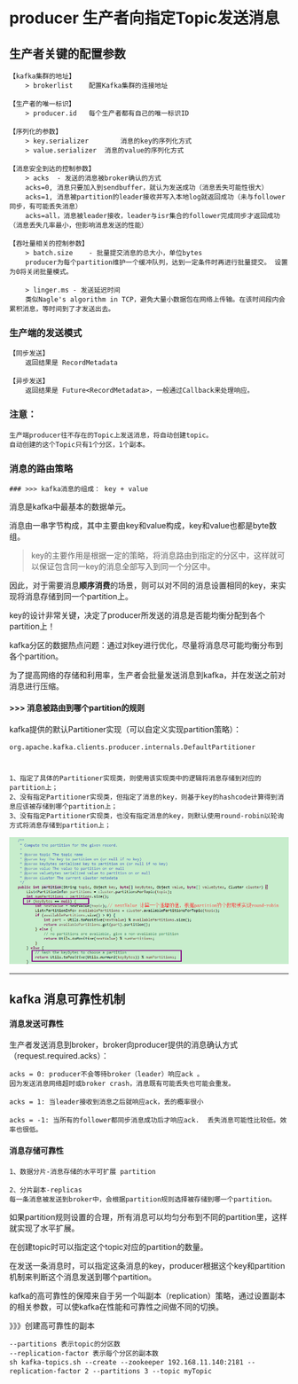# producer 生产者向指定Topic发送消息
## 生产者关键的配置参数
	【kafka集群的地址】
		> brokerlist	配置Kafka集群的连接地址
	
	【生产者的唯一标识】	
	 	> producer.id	每个生产者都有自己的唯一标识ID

	【序列化的参数】
		> key.serializer		消息的key的序列化方式
		> value.serializer	消息的value的序列化方式
	
	【消息安全到达的控制参数】
		> acks  - 发送的消息被broker确认的方式 
		acks=0, 消息只要加入到sendbuffer，就认为发送成功（消息丢失可能性很大）
		acks=1, 消息被partition的leader接收并写入本地log就返回成功（未与follower同步，有可能丢失消息）
		acks=all，消息被leader接收，leader与isr集合的follower完成同步才返回成功（消息丢失几率最小，但影响消息发送的性能） 
	
	【吞吐量相关的控制参数】
		> batch.size	- 批量提交消息的总大小，单位bytes
		producer为每个partition维护一个缓冲队列，达到一定条件时再进行批量提交。 设置为0将关闭批量模式。
		
		> linger.ms	- 发送延迟时间
		类似Nagle's algorithm in TCP，避免大量小数据包在网络上传输。在该时间段内会累积消息，等时间到了才发送出去。

### 生产端的发送模式
	【同步发送】
		返回结果是 RecordMetadata

	【异步发送】
		返回结果是 Future<RecordMetadata>，一般通过Callback来处理响应。

### 注意：
	生产端producer往不存在的Topic上发送消息，将自动创建topic。
	自动创建的这个Topic只有1个分区，1个副本。

### 消息的路由策略
	### >>> kafka消息的组成： key + value
消息是kafka中最基本的数据单元。

消息由一串字节构成，其中主要由key和value构成，key和value也都是byte数组。

>key的主要作用是根据一定的策略，将消息路由到指定的分区中，这样就可以保证包含同一key的消息全部写入到同一个分区中。
>
因此，对于需要消息**顺序消费**的场景，则可以对不同的消息设置相同的key，来实现将消息存储到同一个partition上。


key的设计非常关键，决定了producer所发送的消息是否能均衡分配到各个partition上！

kafka分区的数据热点问题：通过对key进行优化，尽量将消息尽可能均衡分布到各个partition。

为了提高网络的存储和利用率，生产者会批量发送消息到kafka，并在发送之前对消息进行压缩。


#### >>> 消息被路由到哪个partition的规则

kafka提供的默认Partitioner实现（可以自定义实现partition策略）：

	org.apache.kafka.clients.producer.internals.DefaultPartitioner

#
	1、指定了具体的Partitioner实现类，则使用该实现类中的逻辑将消息存储到对应的partition上；
	2、没有指定Partitioner实现类，但指定了消息的key，则基于key的hashcode计算得到消息应该被存储到哪个partition上；
	3、没有指定Partitioner实现类，也没有指定消息的key，则默认使用round-robin以轮询方式将消息存储到partition上；

![](img/kafka-paritioner.png)


---

## kafka 消息可靠性机制

#### 消息发送可靠性
生产者发送消息到broker，broker向producer提供的消息确认方式（request.required.acks）：

	acks = 0: producer不会等待broker（leader）响应ack 。
	因为发送消息网络超时或broker crash，消息既有可能丢失也可能会重发。

	acks = 1: 当leader接收到消息之后就响应ack，丢的概率很小

	acks = -1: 当所有的follower都同步消息成功后才响应ack.  丢失消息可能性比较低。效率也很低。

#### 消息存储可靠性

	1、数据分片-消息存储的水平可扩展 partition

	2、分片副本-replicas
	每一条消息被发送到broker中，会根据partition规则选择被存储到哪一个partition。

如果partition规则设置的合理，所有消息可以均匀分布到不同的partition里，这样就实现了水平扩展。

在创建topic时可以指定这个topic对应的partition的数量。

在发送一条消息时，可以指定这条消息的key，producer根据这个key和partition机制来判断这个消息发送到哪个partition。

kafka的高可靠性的保障来自于另一个叫副本（replication）策略，通过设置副本的相关参数，可以使kafka在性能和可靠性之间做不同的切换。

》》》创建高可靠性的副本

	--partitions 表示topic的分区数
	--replication-factor 表示每个分区的副本数
	sh kafka-topics.sh --create --zookeeper 192.168.11.140:2181 --replication-factor 2 --partitions 3 --topic myTopic